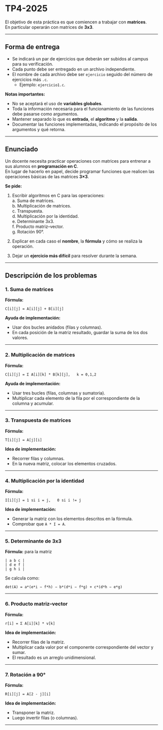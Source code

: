 # TP4-2025

El objetivo de esta práctica es que comiencen a trabajar con **matrices**.  
En particular operarán con matrices de **3x3**.

---

## Forma de entrega

- Se indicará un par de ejercicios que deberán ser subidos al campus para su verificación.  
- Cada punto debe ser entregado en un archivo independiente.  
- El nombre de cada archivo debe ser `ejercicio` seguido del número de ejercicios más `.c`.  
  - Ejemplo: `ejercicio1.c`.  

**Notas importantes:**  
- No se aceptará el uso de **variables globales**.  
- Toda la información necesaria para el funcionamiento de las funciones debe pasarse como argumentos.  
- Mantener separado lo que es **entrada**, el **algoritmo** y la **salida**.  
- Documentar las funciones implementadas, indicando el propósito de los argumentos y qué retorna.

---

## Enunciado

Un docente necesita practicar operaciones con matrices para entrenar a sus alumnos en **programación en C**.  
En lugar de hacerlo en papel, decide programar funciones que realicen las operaciones básicas de las matrices **3×3**.

**Se pide:**

1. Escribir algoritmos en C para las operaciones:  
   a. Suma de matrices.  
   b. Multiplicación de matrices.  
   c. Transpuesta.  
   d. Multiplicación por la identidad.  
   e. Determinante 3x3.  
   f. Producto matriz–vector.  
   g. Rotación 90°.  

2. Explicar en cada caso el **nombre**, la **fórmula** y cómo se realiza la operación.  

3. Dejar un **ejercicio más difícil** para resolver durante la semana.

---

## Descripción de los problemas

### 1. Suma de matrices

**Fórmula:**  
```
C[i][j] = A[i][j] + B[i][j]
```

**Ayuda de implementación:**  
- Usar dos bucles anidados (filas y columnas).  
- En cada posición de la matriz resultado, guardar la suma de los dos valores.

---

### 2. Multiplicación de matrices

**Fórmula:**  
```
C[i][j] = Σ A[i][k] * B[k][j],   k = 0,1,2
```

**Ayuda de implementación:**  
- Usar tres bucles (filas, columnas y sumatoria).  
- Multiplicar cada elemento de la fila por el correspondiente de la columna y acumular.

---

### 3. Transpuesta de matrices

**Fórmula:**  
```
T[i][j] = A[j][i]
```

**Idea de implementación:**  
- Recorrer filas y columnas.  
- En la nueva matriz, colocar los elementos cruzados.

---

### 4. Multiplicación por la identidad

**Fórmula:**  
```
I[i][j] = 1 si i = j,   0 si i != j
```

**Idea de implementación:**  
- Generar la matriz con los elementos descritos en la fórmula.  
- Comprobar que `A * I = A`.

---

### 5. Determinante de 3x3

**Fórmula:** para la matriz

```
| a b c |
| d e f |
| g h i |
```

Se calcula como:

```
det(A) = a*(e*i − f*h) − b*(d*i − f*g) + c*(d*h − e*g)
```

---

### 6. Producto matriz–vector

**Fórmula:**  
```
r[i] = Σ A[i][k] * v[k]
```

**Idea de implementación:**  
- Recorrer filas de la matriz.  
- Multiplicar cada valor por el componente correspondiente del vector y sumar.  
- El resultado es un arreglo unidimensional.

---

### 7. Rotación a 90°

**Fórmula:**  
```
R[i][j] = A[2 - j][i]
```

**Idea de implementación:**  
- Transponer la matriz.  
- Luego invertir filas (o columnas).

---
